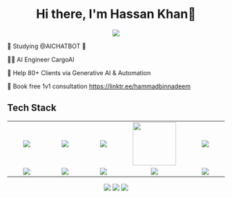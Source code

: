 <body>
  <div align="center">
    <h1> Hi there, I'm Hassan Khan👋<a href="https://hassan112564.github.io/Hassan/"></h1>
  </div>
<p align="center">
<a href="https://github.com/hammad-air"><img src="https://readme-typing-svg.herokuapp.com/?lines=NLP+and+Web+Developer;Mern+Stack+Developer&font=Roboto&size=26&duration=3500&pause=500&center=true&width=500&height=50&color=eab676"></a>
	
<!-- ## My WordPress Course 
- [Mubashar Nouman](https://www.youtube.com/channel/UC6lUUWMyuiibsJzV8BNdaEQ)
 -->

🤵 Studying @AICHATBOT 🤖
	
👨‍💻 AI Engineer CargoAI
	
💸 Help 80+ Clients via Generative AI & Automation

📧 Book free 1v1 consultation https://linktr.ee/hammadbinnadeem
 
<h2>Tech Stack</h2>

<table width="100">
<tr>
    <td align='center' width="200">
        <img src="https://w7.pngwing.com/pngs/201/90/png-transparent-logo-html-html5-thumbnail.png" >
    </td>

  <td align='center' width="200">
        <img src="https://img.icons8.com/fluent/512/css3.png"  >
    </td>
 <td align='center' width="200">
        <img src="https://firebasestorage.googleapis.com/v0/b/foodapp-lqii.appspot.com/o/internee.pk%20raphics%2Fnextjs-icon-dark-background.png?alt=media&token=fe7213b5-5848-4391-b293-77118f3cb456">
    </td>
 <td align='center' width="200">
        <img src="https://www.svgrepo.com/show/353648/dialogflow.svg" width="100">
    </td>
 <td align='center' width="200">
        <img src="https://www.vectorlogo.zone/logos/reactjs/reactjs-ar21.svg">
    </td>
 
</tr>
 

<tr>
    <td align='center'>
        <img src="https://firebasestorage.googleapis.com/v0/b/foodapp-lqii.appspot.com/o/internee.pk%20raphics%2Fmain-qimg-28cadbd02699c25a88e5c78d73c7babc.webp?alt=media&token=e03aae20-c058-41a3-942b-162fdc622bd5">
    </td>
    <td align='center'>
        <img src="https://firebasestorage.googleapis.com/v0/b/foodapp-lqii.appspot.com/o/internee.pk%20raphics%2F1590522535032.png?alt=media&token=fb2cfe3b-0b15-48e6-8abd-1e1b0b8308f2">
    </td>
 <td align='center'>
        <img src="https://firebasestorage.googleapis.com/v0/b/foodapp-lqii.appspot.com/o/internee.pk%20raphics%2Fimages.png?alt=media&token=b1a763bb-970f-4c95-8e6a-c014434f9d1e" >
    </td>
     <td align='center'>
        <img src="https://firebasestorage.googleapis.com/v0/b/foodapp-lqii.appspot.com/o/internee.pk%20raphics%2F1669196979547.png?alt=media&token=03966909-94db-47e0-9e07-b82dffd79ceb">
    </td>    
    <td align='center'>
        <img src="https://upload.wikimedia.org/wikipedia/commons/thumb/4/4c/Typescript_logo_2020.svg/1200px-Typescript_logo_2020.svg.png">
    </td>
</tr>
 

    
</table>
</p>
<p align="center">
<a href="https://www.linkedin.com/in/Hassan-Khan-6673981b5/"><img src="https://img.shields.io/badge/-Hassan%20Khan-0077B5?style=flat&logo=Linkedin&logoColor=white"/></a>
<a href="mailto:hassanrustam009@gmail.com"><img src="https://img.shields.io/badge/-hassanrustam009@gmail.com-D14836?style=flat&logo=Gmail&logoColor=white"/></a>
<a href="https://www.instagram.com/h_hassan.rk2980/"><img src="https://img.shields.io/badge/-@h_hassan.rk-E4405F?style=flat&logo=Instagram&logoColor=white"/></a>
 </p>
 
<br>

